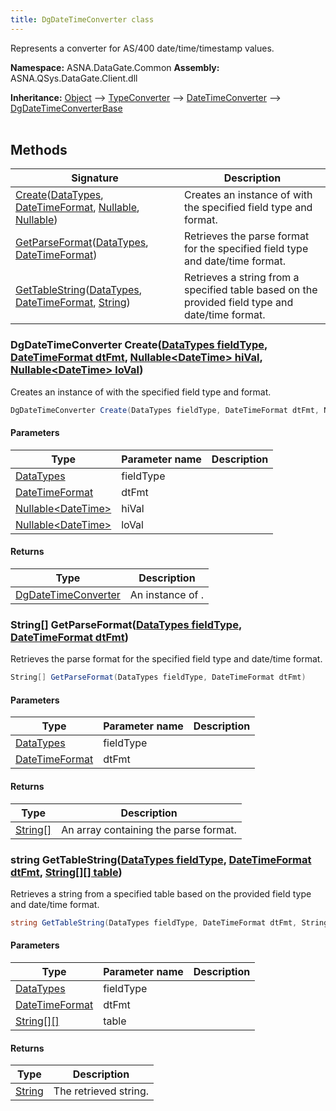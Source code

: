 ```yaml
---
title: DgDateTimeConverter class
---
```


Represents a converter for AS/400 date/time/timestamp values.

**Namespace:** ASNA.DataGate.Common
**Assembly:** ASNA.QSys.DataGate.Client.dll

**Inheritance:** [Object](https://docs.microsoft.com/en-us/dotnet/api/system.object) --> [TypeConverter](https://learn.microsoft.com/en-us/dotnet/api/system.componentmodel.typeconverter?view=net-8.0) --> [DateTimeConverter](https://learn.microsoft.com/en-us/dotnet/api/system.datetimeconverter?view=net-8.0) --> [DgDateTimeConverterBase](/reference/datagate/datagate-common/dg-date-time-converter-base.html)
<br>
<br>

## Methods

| Signature | Description |
| --- | --- |
| [Create](#dgdatetimeconverter-createdatatypes-fieldtype-datetimeformat-dtfmt-nullable-datetime-hival-nullable-datetime-loval)([DataTypes](/reference/datagate/datagate-common/data-types.html), [DateTimeFormat](/reference/datagate/datagate-common/date-time-format.html), [Nullable](https://learn.microsoft.com/en-us/dotnet/csharp/language-reference/builtin-types/nullable-value-types), [Nullable](https://learn.microsoft.com/en-us/dotnet/csharp/language-reference/builtin-types/nullable-value-types)) | Creates an instance of  with the specified field type and format.
| [GetParseFormat](#string--getparseformatdatatypes-fieldtype-datetimeformat-dtfmt)([DataTypes](/reference/datagate/datagate-common/data-types.html), [DateTimeFormat](/reference/datagate/datagate-common/date-time-format.html)) | Retrieves the parse format for the specified field type and date/time format.
| [GetTableString](#string-gettablestringdatatypes-fieldtype-datetimeformat-dtfmt-string---table)([DataTypes](/reference/datagate/datagate-common/data-types.html), [DateTimeFormat](/reference/datagate/datagate-common/date-time-format.html), [String](https://docs.microsoft.com/en-us/dotnet/api/system.string)) | Retrieves a string from a specified table based on the provided field type and date/time format.

### DgDateTimeConverter Create([DataTypes fieldType](/reference/datagate/datagate-common/data-types.html), [DateTimeFormat dtFmt](/reference/datagate/datagate-common/date-time-format.html), [Nullable\<DateTime\> hiVal](https://learn.microsoft.com/en-us/dotnet/csharp/language-reference/builtin-types/nullable-value-types), [Nullable\<DateTime\> loVal](https://learn.microsoft.com/en-us/dotnet/csharp/language-reference/builtin-types/nullable-value-types))

Creates an instance of  with the specified field type and format.

```cs
DgDateTimeConverter Create(DataTypes fieldType, DateTimeFormat dtFmt, Nullable<DateTime> hiVal, Nullable<DateTime> loVal)
```

#### Parameters

| Type | Parameter name | Description
| --- | --- | ---
| [DataTypes](/reference/datagate/datagate-common/data-types.html) | fieldType | 
| [DateTimeFormat](/reference/datagate/datagate-common/date-time-format.html) | dtFmt | 
| [Nullable\<DateTime\>](https://learn.microsoft.com/en-us/dotnet/csharp/language-reference/builtin-types/nullable-value-types) | hiVal | 
| [Nullable\<DateTime\>](https://learn.microsoft.com/en-us/dotnet/csharp/language-reference/builtin-types/nullable-value-types) | loVal | 

#### Returns

| Type | Description
| --- | ---
| [DgDateTimeConverter](/reference/datagate/datagate-common/dg-date-time-converter.html) | An instance of .

### String[] GetParseFormat([DataTypes fieldType](/reference/datagate/datagate-common/data-types.html), [DateTimeFormat dtFmt](/reference/datagate/datagate-common/date-time-format.html))

Retrieves the parse format for the specified field type and date/time format.

```cs
String[] GetParseFormat(DataTypes fieldType, DateTimeFormat dtFmt)
```

#### Parameters

| Type | Parameter name | Description
| --- | --- | ---
| [DataTypes](/reference/datagate/datagate-common/data-types.html) | fieldType | 
| [DateTimeFormat](/reference/datagate/datagate-common/date-time-format.html) | dtFmt | 

#### Returns

| Type | Description
| --- | ---
| [String\[\]](https://docs.microsoft.com/en-us/dotnet/api/system.string) | An array containing the parse format.

### string GetTableString([DataTypes fieldType](/reference/datagate/datagate-common/data-types.html), [DateTimeFormat dtFmt](/reference/datagate/datagate-common/date-time-format.html), [String\[\]\[\] table](https://docs.microsoft.com/en-us/dotnet/api/system.string))

Retrieves a string from a specified table based on the provided field type and date/time format.

```cs
string GetTableString(DataTypes fieldType, DateTimeFormat dtFmt, String[][] table)
```

#### Parameters

| Type | Parameter name | Description
| --- | --- | ---
| [DataTypes](/reference/datagate/datagate-common/data-types.html) | fieldType | 
| [DateTimeFormat](/reference/datagate/datagate-common/date-time-format.html) | dtFmt | 
| [String\[\]\[\]](https://docs.microsoft.com/en-us/dotnet/api/system.string) | table | 

#### Returns

| Type | Description
| --- | ---
| [String](https://docs.microsoft.com/en-us/dotnet/api/system.string) | The retrieved string.
